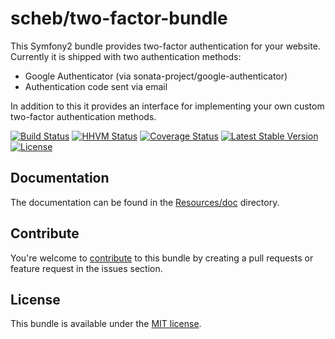scheb/two-factor-bundle
=======================

This Symfony2 bundle provides two-factor authentication for your website. Currently it is shipped with two authentication methods:

  - Google Authenticator (via sonata-project/google-authenticator)
  - Authentication code sent via email

In addition to this it provides an interface for implementing your own custom two-factor authentication methods.

[![Build Status](https://travis-ci.org/scheb/two-factor-bundle.svg?branch=master)](https://travis-ci.org/scheb/two-factor-bundle)
[![HHVM Status](http://hhvm.h4cc.de/badge/scheb/two-factor-bundle.png)](http://hhvm.h4cc.de/package/scheb/two-factor-bundle)
[![Coverage Status](https://coveralls.io/repos/ronisaha/two-factor-bundle/badge.png)](https://coveralls.io/r/ronisaha/two-factor-bundle)
[![Latest Stable Version](https://poser.pugx.org/scheb/two-factor-bundle/v/stable.svg)](https://packagist.org/packages/scheb/two-factor-bundle)
[![License](https://poser.pugx.org/scheb/two-factor-bundle/license.svg)](https://packagist.org/packages/scheb/two-factor-bundle)

Documentation
-------------
The documentation can be found in the [Resources/doc](Resources/doc/index.md) directory.

Contribute
----------
You're welcome to [contribute](CONTRIBUTORS.md) to this bundle by creating a pull requests or feature request in the issues section.

License
-------
This bundle is available under the [MIT license](LICENSE).
